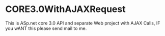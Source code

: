 # CORE3.0WithAJAXRequest
This is ASp.net core 3.0 API and separate Web project with AJAX Calls, IF you wANT this please send mail to me. 
